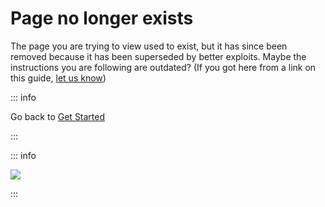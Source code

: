# Page no longer exists

The page you are trying to view used to exist, but it has since been removed because it has been superseded by better exploits. Maybe the instructions you are following are outdated? (If you got here from a link on this guide, [let us know](https://github.com/hacks-guide/Guide_3DS/issues))

::: info

Go back to [Get Started](get-started)

:::

::: info

![](https://http.cat/410)

:::
